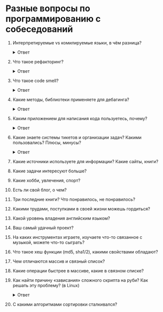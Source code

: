 # Разные вопросы по программированию с собеседований

1. Интерпретируемые vs комилируемые языки, в чём разница?
    <details>
      <summary>Ответ</summary>
      
      В случае с компилируемыми языками компьютер напрямую читает программу, а в случае с интерпретируемым языком, 
      исходный код не читается компьютером напрямую, а используется сторонняя программа - интерпретатор для чтения и 
      выполнения кода.
      Компилируемые языки напрямую переводятся в двоичный код, который выполняется процессором, в результате чего можно
      достичь большей скорости выполнения и производительности, чем в сравнении с интерпретируемыми языками. 
      Компилируемые языки также предоставляют разработчику большее поле маневра для управления "железом", например,
      управление памятью и работой процессора. Примеры компилируемых языков C, C++, Erlang, Haskell, Rust и Go.
      В случае с интерпретируемыми языками, интерпретатор выполняет код построчно, поэтому разработчик имеет возможность
      внести изменения в код, а интерпретатор в тот же момент выполнит измененный сегмент программы. Примеры 
      интерпретируемых языков: PHP, Ruby, Python и JavaScript.

      Плюсы компилируемых языков
      Программы чаще выполняются быстрее по сравнению с теми, что написан на интерпретируемых языках.
      
      Минусы компилируемых языков
      Нужно дополнительное время на компиляцию до тестирования кода
      Сгенерированный двоичный код имеет платформенную зависимость
      
      Плюсы интерпретируемых языков
      Более гибкие, чаще всего обладают динамической типизацией и меньшим размером программы на выходе.
      Независимы от платформы, так как исходный код выполняется интерпретатором.
      
      Минусы интерпретируемых языков
      Самым главным недостатком является более низкая скорость выполнения.
    </details>

1. Что такое рефакторинг?

    <details>
      <summary>Ответ</summary>
      Рефакторинг представляет собой процесс такого изменения программной системы, при котором не меняется внешнее поведение кода, но улучшается его внутренняя структура. Это способ систематического приведения кода в порядок, при котором шансы появления новых ошибок минимальны.

      В сущности, при проведении рефакторинга кода вы улучшаете его дизайн уже после того, как он написан.
    </details>

1. Что такое code smell?

    <details>
      <summary>Ответ</summary>
      Термин, обозначающий код с признаками (запахами) проблем в системе. Это могут быть: дублирование кода, длинный метод, большой класс, длинный список параметров, расходящиеся модификации, операторы типа switch, ленивый класс, временное поле, отказ от наследства

      https://ru.wikipedia.org/wiki/%D0%9A%D0%BE%D0%B4_%D1%81_%D0%B7%D0%B0%D0%BF%D0%B0%D1%88%D0%BA%D0%BE%D0%BC#%D0%92%D1%80%D0%B5%D0%BC%D0%B5%D0%BD%D0%BD%D0%BE%D0%B5_%D0%BF%D0%BE%D0%BB%D0%B5
    </details>

1. Какие методы, библиотеки применяете для дебагинга?

    <details>
      <summary>Ответ</summary>

      * web-console
      * debugger
      * byebug
      * pry
    </details>

1. Каким приложением для написания кода пользуетесь, почему?

    <details>
      <summary>Ответ</summary>

      * Rubymine
      * Vscode
      * Sublime
      * Atom
    </details>

1. Какие знаете системы тикетов и организации задач? Какими пользовались? Плюсы, минусы?

    <details>
      <summary>Ответ</summary>

      * Jira
      * YouTrack
      * Pivotaltrecker
      * Redmine
      * Mantis
      * Asana
    </details>

1. Какие источники используете для информации? Какие сайты, книги?
1. Какие задачи интересуют больше?
1. Какие хобби, увлечения, спорт?
1. Есть ли свой блог, о чем?
1. Три последние книги? Что понравилось, не понравилось?
1. Какими трудами, поступками в своей жизни можешь гордиться?
1. Какой уровень владения английским языком?
1. Ваш самый удачный проект?
1. На каких инструментах играете, изучаете что-то связанное с музыкой, можете что-то сыграть?
1. Что такое хеш функции (md5, sha1/2), какими свойствами обладают?
1. Чем отличаются массив и связный список?
1. Какие операции быстрее в массиве, какие в связном списке?

1. Как найти причину «зависания» сложного скрипта на руби? Как решать эту проблему? (в Linux)

    <details>
      <summary>Ответ</summary>

      * изучить условия воспроизведения проблемы (в каком окружении и как запускается скрипт).
      * изучить код скрипта, добавить где нужно побольше логов.
      * локализовать место (места) зависания.
      * сформировать список гипотез "почему именно тут зависает" и отработать их по порядку.
      * проанализировать дисковую и сетевую активость скрипта спец. утилитами, попробовать разные версии руби, другую ОС, внутри докера, профайлер —  добавить по вкусу на любом шаге
    </details>

1. С какими алгоритмами сортировки сталкивался?
